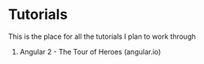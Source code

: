 # Tutorials

This is the place for all the tutorials I plan to work through

1. Angular 2 - The Tour of Heroes (angular.io)
